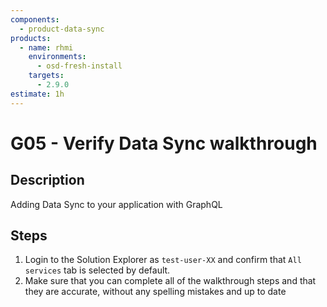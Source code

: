 ```yaml
---
components:
  - product-data-sync
products:
  - name: rhmi
    environments:
      - osd-fresh-install
    targets:
      - 2.9.0
estimate: 1h
---
```


# G05 - Verify Data Sync walkthrough

## Description

Adding Data Sync to your application with GraphQL

## Steps

1. Login to the Solution Explorer as `test-user-XX` and confirm that `All services` tab is selected by default.
2. Make sure that you can complete all of the walkthrough steps and that they are accurate, without any spelling mistakes and up to date
